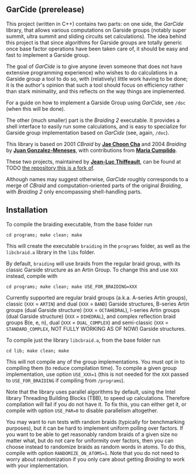## GarCide (prerelease)

This project (written in C++) contains two parts: on one side, the _GarCide_ library, that allows various computations on Garside groups (notably super summit, ultra summit and sliding circuits set calculations). The idea behind this project is that since algorithms for Garside groups are totally generic once base factor operations have been taken care of, it should be easy and fast to implement a Garside group.

The goal of _GarCide_ is to give anyone (even someone that does not have extensive programming experience) who wishes to do calculations in a Garside group a tool to do so, with (relatively) little work having to be done; it is the author's opinion that such a tool should focus on efficiency rather than stark minimality, and this reflects on the way things are implemented.

For a guide on how to implement a Garside Group using _GarCide_, see `/doc` (when this will be done).

The other (much smaller) part is the _Braiding 2_ executable. It provides a shell interface to easily run some calculations, and is easy to specialize for Garside group implementation based on _GarCide_ (see, again, `/doc`).

This library is based on 2001 _CBraid_ by **[Jae Choon Cha](http://gt.postech.ac.kr/~jccha/)** and 2004 _Braiding_ by **[Juan Gonzalez-Meneses](http://personal.us.es/meneses/)**, with contributions from **[Maria Cumplido](https://personal.us.es/cumplido/)**.

These two projects, maintained by **[Jean-Luc Thiffeault](http://www.math.wisc.edu/~jeanluc)**, can be found at TODO [the repository this is a fork of](https://github.com/jeanluct/cbraid).

Although names may suggest otherwise, _GarCide_ roughly corresponds to a merge of _CBraid_ and computation-oriented parts of the original _Braiding_, with _Braiding 2_ only encompassing shell-handling parts.

## Installation

To compile the braiding executable, from the base folder run
```
cd programs; make clean; make
```
This will create the executable `braiding` in the `programs` folder, as well as the `libcbraid.a` library in the `libs` folder.

By default, `braiding` will use braids from the regular braid group, with its classic Garside structure as an Artin Group. To change this and use `XXX` instead, compile with
```
cd programs; make clean; make USE_FOR_BRAIDING=XXX
```
Currently supported are regular braid groups (a.k.a. A-series Artin groups), classic (`XXX` = `ARTIN`) and dual (`XXX` = `BAND`) Garside structures, B-series Artin groups (dual Garside structure) (`XXX` = `OCTAHEDRAL`), I-series Artin groups (dual Garside structure) (`XXX` = `DIHEDRAL`), and complex reflection braid groups B(e, e, n), dual (`XXX` = `DUAL_COMPLEX`) and semi-classic (`XXX` = `STANDARD_COMPLEX`, NOT FULLY WORKING AS OF NOW) Garside structures.

To compile just the library `libcbraid.a`, from the base folder run
```
cd lib; make clean; make
```
This will not compile any of the group implementations. You must opt in to compiling them (to reduce compilation time). To compile a given group implementation, use option `USE_XXX=1` (this is not needed for the `XXX` passed to `USE_FOR_BRAIDING` if compiling from `/programs`).

Note that the library uses parallel algorithms by default, using the Intel library Threading Building Blocks (TBB), to speed up calculations. Therefore compilation will fail if you do not have it. To fix this, you can either get it, or compile with option `USE_PAR=0` to disable parallelism altogether.

You may want to run tests with random braids (typically for benchmarking purposes), but it can be hard to implement uniform polling over factors. If you want to be able to get reasonably random braids of a given size no matter what, but do not care for uniformity over factors, then you can choose instead to randomize braids as random words in atoms. To do this, compile with option `RANDOMIZE_ON_ATOMS=1`. Note that you do not need to worry about randomization if you only care about getting _Braiding_ to work with your implementation.